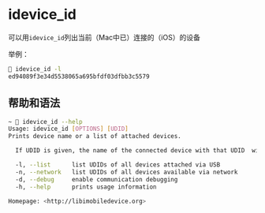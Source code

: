 # idevice_id

可以用`idevice_id`列出当前（Mac中已）连接的（iOS）的设备

举例：

```bash
 idevice_id -l
ed94089f3e34d5538065a695bfdf03dfbb3c5579
```

## 帮助和语法

```bash
~  idevice_id --help
Usage: idevice_id [OPTIONS] [UDID]
Prints device name or a list of attached devices.

  If UDID is given, the name of the connected device with that UDID  will be retrieved.

  -l, --list      list UDIDs of all devices attached via USB
  -n, --network   list UDIDs of all devices available via network
  -d, --debug     enable communication debugging
  -h, --help      prints usage information

Homepage: <http://libimobiledevice.org>
```
